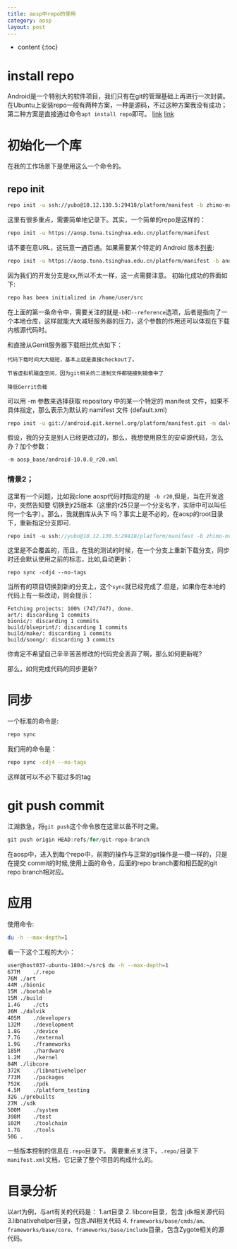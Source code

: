 ```yaml
---
title: aosp中repo的使用
category: aosp
layout: post
---
```

* content
{:toc}

# install repo
Android是一个特别大的软件项目，我们只有在git的管理基础上再进行一次封装。
在Ubuntu上安装repo一般有两种方案，一种是源码，不过这种方案我没有成功；第二种方案是直接通过命令`apt install repo`即可。
[link](https://blog.csdn.net/sunweizhong1024/article/details/8055372)
[link](https://blog.csdn.net/yasin_lee/article/details/5975068)
# 初始化一个库
在我的工作场景下是使用这么一个命令的。
## repo init
```bash
repo init -u ssh://yubo@10.12.130.5:29418/platform/manifest -b zhimo-mr1-dev  --repo-url=ssh://yubo@10.12.130.5:29418/tools/git-repo --reference=/home/local_mirror
```
这里有很多重点，需要简单地记录下。其实，一个简单的repo是这样的：
```bash
repo init -u https://aosp.tuna.tsinghua.edu.cn/platform/manifest
```
请不要在意URL，这玩意一通百通。如果需要某个特定的 Android 版本[列表](https://source.android.google.cn/setup/start/build-numbers#source-code-tags-and-builds):
```bash
repo init -u https://aosp.tuna.tsinghua.edu.cn/platform/manifest -b android-4.0.1_r1
```
因为我们的开发分支是xx,所以不太一样，这一点需要注意。
初始化成功的界面如下:
```bash
repo has been initialized in /home/user/src
```
在上面的第一条命令中，需要关注的就是`-b`和`--reference`选项，后者是指向了一个本地仓库，这样就能大大减轻服务器的压力，这个参数的作用还可以体现在下载内核源代码时。

和直接从Gerrit服务器下载相比优点如下：

	代码下载时间大大缩短，基本上就是直接checkout了。

	节省虚拟机磁盘空间，因为git相关的二进制文件都链接到镜像中了

	降低Gerrit负载

可以用 -m 参数来选择获取 repository 中的某一个特定的 manifest 文件，如果不具体指定，那么表示为默认的 namifest 文件 (default.xml)
```bash
repo init -u git://android.git.kernel.org/platform/manifest.git -m dalvik-plus.xml
```
假设，我的分支是别人已经更改过的，那么，我想使用原生的安卓源代码，怎么办？加个参数：

```bash
-m aosp_base/android-10.0.0_r20.xml
```

### 情景2；
这里有一个问题，比如我clone aosp代码时指定的是` -b r20`,但是，当在开发途中，突然告知要
切换到r25版本（这里的r25只是一个分支名字，实际中可以叫任何一个名字）。那么，我就删库从头下
吗？事实上是不必的，在aosp的root目录下，重新指定分支即可.
```c
repo init -u ssh://yubo@10.12.130.5:29418/platform/manifest -b zhimo-mr1-dev --reference=/home/local_mirror
```
这里是不会覆盖的，而且，在我的测试的时候，在一个分支上重新下载分支，同步时还会默认使用之前的标志，比如,自动更新：
```git
repo sync -cdj4 --no-tags
```
当所有的项目切换到新的分支上，这个`sync`就已经完成了.但是，如果你在本地的代码上有一些改动，则会提示：
```git
Fetching projects: 100% (747/747), done.
art/: discarding 1 commits
bionic/: discarding 1 commits
build/blueprint/: discarding 1 commits
build/make/: discarding 1 commits
build/soong/: discarding 3 commits
```
你肯定不希望自己辛辛苦苦修改的代码完全丢弃了啊，那么如何更新呢?


那么，如何完成代码的同步更新?

# 同步
一个标准的命令是:

```bash
repo sync
```
我们用的命令是：

```bash
repo sync -cdj4 --no-tags
```
这样就可以不必下载过多的tag

# git push commit
江湖救急，将`git push`这个命令放在这里以备不时之需。
```c
git push origin HEAD:refs/for/git-repo-branch
```
在aosp中，进入到每个repo中，前期的操作与正常的git操作是一模一样的，只是在提交
commit的时候,使用上面的命令，后面的repo branch要和相匹配的git repo branch相对应。

# 应用
使用命令:
```bash
du -h --max-depth=1
```
看一下这个工程的大小：
```bash
user@host037-ubuntu-1804:~/src$ du -h --max-depth=1
677M	./.repo
76M	./art
44M	./bionic
15M	./bootable
15M	./build
1.4G	./cts
26M	./dalvik
405M	./developers
132M	./development
1.8G	./device
7.7G	./external
1.9G	./frameworks
185M	./hardware
1.2M	./kernel
84M	./libcore
372K	./libnativehelper
773M	./packages
752K	./pdk
4.5M	./platform_testing
32G	./prebuilts
27M	./sdk
500M	./system
398M	./test
102M	./toolchain
1.7G	./tools
50G	.
```
一些版本控制的信息在`.repo`目录下。
需要重点关注下，`.repo/`目录下`manifest.xml`文档，它记录了整个项目的构成什么的。

# 目录分析
以art为例，与art有关的代码是：
1.art目录  2. libcore目录，包含 jdk相关源代码  3.libnativehelper目录，包含JNI相关代码
4. `frameworks/base/cmds/am、frameworks/base/core、frameworks/base/include`目录，包含Zygote相关的源代码。

